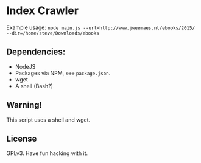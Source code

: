 # Index Crawler

Example usage: `node main.js --url=http://www.jweemaes.nl/ebooks/2015/ --dir=/home/steve/Downloads/ebooks`

## Dependencies:
- NodeJS
- Packages via NPM, see `package.json`.
- wget
- A shell (Bash?)

## Warning!
This script uses a shell and wget.

## License
GPLv3. Have fun hacking with it.
